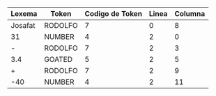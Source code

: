 | Lexema  | Token   | Codigo de Token | Linea | Columna |
| ------- | ------- | --------------- | ----- | ------- |
| Josafat | RODOLFO | 7               | 0     | 8       |
| 31      | NUMBER  | 4               | 2     | 0       |
| -       | RODOLFO | 7               | 2     | 3       |
| 3.4     | GOATED  | 5               | 2     | 5       |
| +       | RODOLFO | 7               | 2     | 9       |
| -40     | NUMBER  | 4               | 2     | 11      |
